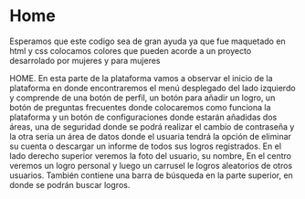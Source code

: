 # Home
Esperamos que este codigo sea de gran ayuda 
ya que fue maquetado en html y css 
colocamos colores que pueden acorde a un proyecto desarrolado por mujeres y para mujeres 
<p>
  HOME. En esta parte de la plataforma vamos a observar el inicio de la plataforma en donde encontraremos el menú desplegado del lado izquierdo y comprende de una botón de perfil, un botón para añadir un logro, un botón de preguntas frecuentes donde colocaremos como funciona la plataforma y un botón de configuraciones donde estarán añadidas  dos áreas, una de seguridad donde se podrá realizar el cambio de contraseña y la otra seria un área de datos donde el usuaria tendrá la opción de eliminar su cuenta o descargar un informe de todos sus logros registrados. En el lado derecho superior veremos la foto del usuario, su nombre, En el centro veremos un logro personal y luego un carrusel le logros aleatorios de otros usuarios. También contiene una barra de búsqueda en la parte superior, en donde se podrán buscar logros.
</p>
